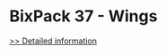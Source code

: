 # BixPack 37 - Wings
[>> Detailed information](https://secure.shareit.com/shareit/product.html?productid=300989898&affiliateid=200057808)